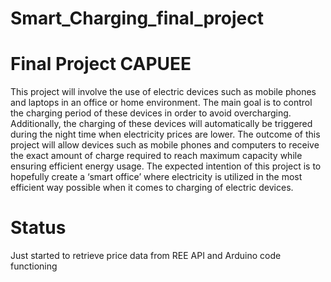 # Smart_Charging_final_project
# Final Project CAPUEE

This project will involve the use of electric devices such as mobile phones and laptops in an office or home environment. The main goal is to control the charging period of these devices in order to avoid overcharging. Additionally, the charging of these devices will automatically be triggered during the night time when electricity prices are lower. The outcome of this project will allow devices such as mobile phones and computers to receive the exact amount of charge required to reach maximum capacity while ensuring efficient energy usage. The expected intention of this project is to hopefully create a ‘smart office’ where electricity is utilized in the most efficient way possible when it comes to charging of electric devices. 

# Status
Just started to retrieve price data from REE API and Arduino code functioning
